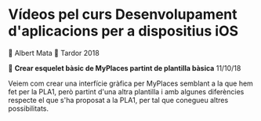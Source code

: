 # Vídeos pel curs Desenvolupament d'aplicacions per a dispositius iOS

👤 Albert Mata
📅 Tardor 2018

📲 __Crear esquelet bàsic de MyPlaces partint de plantilla bàsica__ 11/10/18

Veiem com crear una interfície gràfica per MyPlaces semblant a la que hem fet per la PLA1, però partint d'una altra plantilla i amb algunes diferències respecte el que s'ha proposat a la PLA1, per tal que conegueu altres possibilitats.

